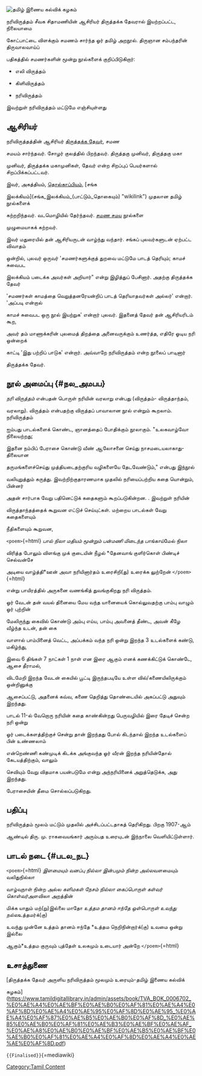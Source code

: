 ![தமிழ் இணைய கல்விக் கழகம்](Narivirutham.jpg "தமிழ் இணைய கல்விக் கழகம்")
நரிவிருத்தம் சீவக சிதாமணியின் ஆசிரியர் திருத்தக்க தேவரால் இயற்றப்பட்ட, நிலையாமை
கோட்பாட்டை விளக்கும் சமணம் சார்ந்த ஓர் தமிழ் அறநூல். திருஞான சம்பந்தரின் திருவாலவாய்ப்
பதிகத்தில் சமணர்களின் மூன்று நூல்களைக் குறிப்பிடுகிறார்:

-   எலி விருத்தம்
-   கிளிவிருத்தம்
-   நரிவிருத்தம்

இவற்றுள் நரிவிருத்தம் மட்டுமே எஞ்சியுள்ளது

## ஆசிரியர்

நரிவிருத்தத்தின் ஆசிரியர் [திருத்தக்க தேவர்](திருத்தக்க_தேவர் "wikilink"), சமண
சமயம் சார்ந்தவர். சோழர் குலத்தில் பிறந்தவர். திருத்தகு முனிவர், திருத்தகு மகா
முனிவர், திருத்தக்க மகாமுனிகள், தேவர் என்ற சிறப்புப் பெயர்களால் சிறப்பிக்கப்பட்டவர்.
இவர், அகத்தியம், [தொல்காப்பியம்](தொல்காப்பியம் "wikilink"), [சங்க
இலக்கியம்](சங்க_இலக்கியம்_(பாட்டும்_தொகையும்) "wikilink") முதலான தமிழ் நூல்களைக்
கற்றறிந்தவர். வடமொழியில் தேர்ந்தவர். [சமண சமய](சமணம் "wikilink") நூல்களை
முழுமையாகக் கற்றவர்.

இவர் மதுரையில் தன் ஆசிரியருடன் வாழ்ந்து வந்தார். சங்கப் புலவர்களுடன் ஏற்பட்ட விவாதம்
ஒன்றில், புலவர் ஒருவர் 'சமணர்களுக்குத் துறவை மட்டுமே பாடத் தெரியும்; காமச் சுவைபட
இலக்கியம் படைக்க அவர்கள் அறியார்" என்று இழித்துப் பேசினார். அதற்கு திருத்தக்க தேவர்
'சமணர்கள் காமத்தை வெறுத்தனரேயன்றிப் பாடத் தெரியாதவர்கள் அல்லர்' என்றார். 'அப்படி என்றால்
காமச் சுவைபட ஒரு நூல் இயற்றுக' என்றார் புலவர். இதனைத் தேவர் தன் ஆசிரியரிடம் கூற,
அவர் தம் மாணாக்கரின் புலமைத் திறத்தை அனைவருக்கும் உணர்த்த, எதிரே ஓடிய நரி ஒன்றைக்
காட்டி 'இது பற்றிப் பாடுக' என்றார். அவ்வாறே நரிவிருத்தம் என்ற நூலைப் பாடினார்
திருத்தக்க தேவர்.

## நூல் அமைப்பு {#நல_அமபப}

*நரி விருத்தம்* என்பதன் பொருள் நரியின் வரலாறு என்பது (விருத்தம்- விருத்தாந்தம்,
வரலாறு). விருத்தம் என்பதற்கு விருத்தப் பாவாலான நூல் என்றும் கூறலாம். நரிவிருத்தம்
ஐம்பது பாடல்களைக் கொண்ட, ஞானத்தைப் போதிக்கும் நூலாகும். \"உலகவாழ்வோ நிலையற்றது;
இதனை நம்பிப்‌ பேராசை கொண்டு வீண்‌ ஆலோசனை செய்து நாசமடையலாகாது- திலையான
தருமங்களைச்செய்து முத்தியடைதற்குரிய வழிகளையே தேடவேண்டும்‌," என்பது இந்நூல்
வலியுறுத்தும் கருத்து. இவற்றிற்குதாரணமாக முதலில்‌ நரியைப்பற்றிய கதை யொன்றும்‌, பின்னர்‌
அதன்‌ சார்பாக வேறு பதினெட்டுக்‌ கதைகளும்‌ கூறப்படுகின்றன. . இவற்றுள்‌ நரியின்
விருத்தாந்தத்தைக் கூறுவன எட்டுச்‌ செய்யுட்கள். மற்றைய பாடல்கள்‌ வேறு கதைகளையும்‌
நீதிகளையும்‌ கூறுவன,

`<poem>`{=html} *பால் நிலா மதியம் மூன்றும் பன்மணி மிடைந்த பாங்காய்*மேல் நிலா
விரித்த போலும் விளங்கு முக் குடையின் நீழல் *தேனவாங் குளிர்கொள் பிண்டிச் செல்வன்சே
அடியை வாழ்த்தி*ஊன் அவா நரியினார்தம் உரைசிறி(து) உரைக்க லுற்றேன் `</poem>`{=html}
என்று பாயிரத்தில் அருகனை வணங்கித் துவங்குகிறது நரி விருத்தம்.

ஓர் வேடன் தன் வயல் தினையை மேய வந்த யானையைக் கொல்லுவதற்கு பாம்பு வாழும் ஓர் புற்றின்
மேலிருந்து கைவில் கொண்டு அம்பு எய்ய, பாம்பு அவனைத் தீண்ட, அவன் கீழே வீழ்ந்த உடன், தன் கை
வாளால் பாம்பினைத் வெட்ட, அப்பக்கம் வந்த நரி ஒன்று இறந்த 3 உடல்களைக் கண்டு, மகிழ்ந்து,
இவை 6 திங்கள் 7 நாட்கள் 1 நாள் என இரை ஆகும் எனக் கணக்கிட்டுக் கொண்டே, ஆசை தீராமல்,
விடமேறி இறந்த வேடன் கையில் பூட்டி இருந்தபடியே உள்ள வில்/கணையிலிருக்கும் ஒன்றினுக்கு
ஆசைப்பட்டு, அதனைக் கவ்வ, கணை தெறித்து தொண்டையில் அகப்பட்டு அதுவும் இறந்தது.

பாடல் 11-ல் வேறொரு நரியின் கதை காண்கின்றது பெருவழியில் இரை தேடிச் சென்ற நரி ஒன்று
ஓர் படைக்களத்திற்குச் சென்று தான் இறந்தது போல் கிடந்தால் இறந்த உடல்களைப் பின் உண்ணலாம்
என்றெண்ணி கண்முடிக் கிடக்க அங்குவந்த ஓர் வீரன் இறந்த நரியின்தோல் கேடயத்திற்கும், வாலும்
செவியும் வேறு விதமாக பயன்படுமே என்று அந்நரியினைக் அறுத்தெடுக்க, அது இறந்தது.
பேராசையின் தீமை சொல்லப்படுகிறது.

## பதிப்பு

நரிவிருத்தம்‌ மூலம்‌ மட்டும்‌ முதலில்‌ அச்சிடப்பட்டதாகத்‌ தெரிகிறது. பிறகு 1907-ஆம்‌
ஆண்டில்‌ திரு. மு. ராகவையங்கார்‌ அரும்பத உரையுடன்‌ இந்நாலை வெளியிட்டுள்ளார்‌.

## பாடல் நடை {#படல_நட}

`<poem>`{=html} *இளமையும் வனப்பு நில்லா இன்பமும் நின்ற அல்ல*வளமையும் வலிதுநில்லா
வாழ்வுநாள் நின்ற அல்ல *களிமகள் நேசம் நில்லா கைப்பொருள் கள்வர் கொள்வர்*அளவிலா அறத்தின்
மிக்க யாதும் மற்(று)இல்லை மாதோ *உத்தம தானம் ஈந்தே ஒள்பொருள் உவந்து நல்ல*உத்தமர்க்(கு)
உவந்து முன்னே உத்தம் தானம் ஈந்தே *உத்தம நெறிநின்றார்க்(கு) உவமை ஒன்று இல்லை
ஆகும்*உத்தம குருவும் புத்தேள் உலகமும் உடையார் அன்றே `</poem>`{=html}

## உசாத்துணை

[திருத்தக்க தேவர் அருளிய நரிவிருத்தம் மூலமும் உரையும்-தமிழ் இணைய கல்விக்
கழகம்](https://www.tamildigitallibrary.in/admin/assets/book/TVA_BOK_0006702_%E0%AE%A4%E0%AE%BF%E0%AE%B0%E0%AF%81%E0%AE%A4%E0%AF%8D%E0%AE%A4%E0%AE%95%E0%AF%8D%E0%AE%95_%E0%AE%A4%E0%AF%87%E0%AE%B5%E0%AE%B0%E0%AF%8D_%E0%AE%85%E0%AE%B0%E0%AF%81%E0%AE%B3%E0%AE%BF%E0%AE%AF_%E0%AE%A8%E0%AE%B0%E0%AE%BF%E0%AE%B5%E0%AE%BF%E0%AE%B0%E0%AF%81%E0%AE%A4%E0%AF%8D%E0%AE%A4%E0%AE%AE%E0%AF%8D.pdf)
`{{Finalised}}`{=mediawiki}

[Category:Tamil Content](Category:Tamil_Content "wikilink")

